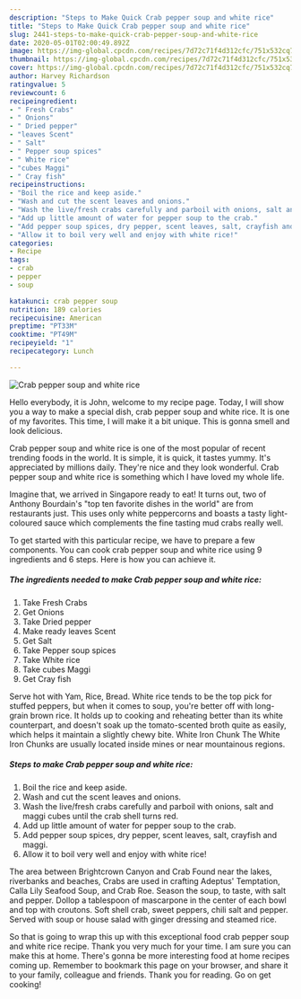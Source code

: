 ```yaml
---
description: "Steps to Make Quick Crab pepper soup and white rice"
title: "Steps to Make Quick Crab pepper soup and white rice"
slug: 2441-steps-to-make-quick-crab-pepper-soup-and-white-rice
date: 2020-05-01T02:00:49.892Z
image: https://img-global.cpcdn.com/recipes/7d72c71f4d312cfc/751x532cq70/crab-pepper-soup-and-white-rice-recipe-main-photo.jpg
thumbnail: https://img-global.cpcdn.com/recipes/7d72c71f4d312cfc/751x532cq70/crab-pepper-soup-and-white-rice-recipe-main-photo.jpg
cover: https://img-global.cpcdn.com/recipes/7d72c71f4d312cfc/751x532cq70/crab-pepper-soup-and-white-rice-recipe-main-photo.jpg
author: Harvey Richardson
ratingvalue: 5
reviewcount: 6
recipeingredient:
- " Fresh Crabs"
- " Onions"
- " Dried pepper"
- "leaves Scent"
- " Salt"
- " Pepper soup spices"
- " White rice"
- "cubes Maggi"
- " Cray fish"
recipeinstructions:
- "Boil the rice and keep aside."
- "Wash and cut the scent leaves and onions."
- "Wash the live/fresh crabs carefully and parboil with onions, salt and maggi cubes until the crab shell turns red."
- "Add up little amount of water for pepper soup to the crab."
- "Add pepper soup spices, dry pepper, scent leaves, salt, crayfish and maggi."
- "Allow it to boil very well and enjoy with white rice!"
categories:
- Recipe
tags:
- crab
- pepper
- soup

katakunci: crab pepper soup 
nutrition: 189 calories
recipecuisine: American
preptime: "PT33M"
cooktime: "PT49M"
recipeyield: "1"
recipecategory: Lunch

---
```



![Crab pepper soup and white rice](https://img-global.cpcdn.com/recipes/7d72c71f4d312cfc/751x532cq70/crab-pepper-soup-and-white-rice-recipe-main-photo.jpg)

Hello everybody, it is John, welcome to my recipe page. Today, I will show you a way to make a special dish, crab pepper soup and white rice. It is one of my favorites. This time, I will make it a bit unique. This is gonna smell and look delicious.

Crab pepper soup and white rice is one of the most popular of recent trending foods in the world. It is simple, it is quick, it tastes yummy. It's appreciated by millions daily. They're nice and they look wonderful. Crab pepper soup and white rice is something which I have loved my whole life.

Imagine that, we arrived in Singapore ready to eat! It turns out, two of Anthony Bourdain&#39;s &#34;top ten favorite dishes in the world&#34; are from restaurants just. This uses only white peppercorns and boasts a tasty light-coloured sauce which complements the fine tasting mud crabs really well.


To get started with this particular recipe, we have to prepare a few components. You can cook crab pepper soup and white rice using 9 ingredients and 6 steps. Here is how you can achieve it.

<!--inarticleads1-->

##### The ingredients needed to make Crab pepper soup and white rice:

1. Take  Fresh Crabs
1. Get  Onions
1. Take  Dried pepper
1. Make ready leaves Scent
1. Get  Salt
1. Take  Pepper soup spices
1. Take  White rice
1. Take cubes Maggi
1. Get  Cray fish


Serve hot with Yam, Rice, Bread. White rice tends to be the top pick for stuffed peppers, but when it comes to soup, you&#39;re better off with long-grain brown rice. It holds up to cooking and reheating better than its white counterpart, and doesn&#39;t soak up the tomato-scented broth quite as easily, which helps it maintain a slightly chewy bite. White Iron Chunk The White Iron Chunks are usually located inside mines or near mountainous regions. 

<!--inarticleads2-->

##### Steps to make Crab pepper soup and white rice:

1. Boil the rice and keep aside.
1. Wash and cut the scent leaves and onions.
1. Wash the live/fresh crabs carefully and parboil with onions, salt and maggi cubes until the crab shell turns red.
1. Add up little amount of water for pepper soup to the crab.
1. Add pepper soup spices, dry pepper, scent leaves, salt, crayfish and maggi.
1. Allow it to boil very well and enjoy with white rice!


The area between Brightcrown Canyon and Crab Found near the lakes, riverbanks and beaches, Crabs are used in crafting Adeptus&#39; Temptation, Calla Lily Seafood Soup, and Crab Roe. Season the soup, to taste, with salt and pepper. Dollop a tablespoon of mascarpone in the center of each bowl and top with croutons. Soft shell crab, sweet peppers, chili salt and pepper. Served with soup or house salad with ginger dressing and steamed rice. 

So that is going to wrap this up with this exceptional food crab pepper soup and white rice recipe. Thank you very much for your time. I am sure you can make this at home. There's gonna be more interesting food at home recipes coming up. Remember to bookmark this page on your browser, and share it to your family, colleague and friends. Thank you for reading. Go on get cooking!
